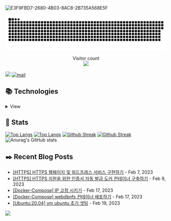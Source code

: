 ![E3F9FBD7-2680-4B03-8AC8-2B735A568E5F](https://user-images.githubusercontent.com/91415701/216507411-0928ba42-eb64-405b-bcb6-cc2979a8f1bf.jpeg)


<a href=#><img src="contributions.svg"></a>

<p align="center"> 
  Visitor count<br>
  <img src="https://profile-counter.glitch.me/JaehyoJJAng/count.svg" />
</p>

[<img src="https://img.shields.io/badge/My BLOG-%23009639?style=for-the-badge&logo=Bloglovin&logoColor=white">][blog] [![mail](https://img.shields.io/badge/MAIL-Aff230?style=for-the-badge&logo=GMAIL&logoColor=%23000005)](mailto:yshrim12@naver.com)


## 📚 Technologies

<details>
<summary>View</summary>

### Languages

![python](https://img.shields.io/badge/python-%2300599C.svg?&style=for-the-badge&logo=python&logoColor=%23F7DF1E)

### Frameworks

![nodejs](https://img.shields.io/badge/Django-FE7A16?style=for-the-badge&logo=django&logoColor=white)

### Databases

![mysql](https://img.shields.io/badge/mysql-%2300f.svg?&style=for-the-badge&logo=mysql&logoColor=white)

### Servers

![nginx](https://img.shields.io/badge/nginx%20-%23009639.svg?&style=for-the-badge&logo=nginx&logoColor=white)

### Version Control

![git](https://img.shields.io/badge/git%20-%23F05033.svg?&style=for-the-badge&logo=git&logoColor=white) ![github](https://img.shields.io/badge/github%20-%23121011.svg?&style=for-the-badge&logo=github&logoColor=white)

### Tools

![vsc](https://img.shields.io/badge/vsc-005FED?style=for-the-badge&logo=visual%20studio%20code&logoColor=white) ![pycharm](https://img.shields.io/badge/pycharm-143?style=for-the-badge&logo=pycharm&logoColor=white)

### OS

![windows](https://img.shields.io/badge/Windows-0078D6?style=for-the-badge&logo=windows&logoColor=white) ![ubuntu](https://img.shields.io/badge/Ubuntu-E95420?style=for-the-badge&logo=ubuntu&logoColor=white) ![macOS](https://img.shields.io/badge/macos-000000?style=for-the-badge&logo=apple&logoColor=white)

### Learning

![javascript](https://img.shields.io/badge/javascript%20-%23323330.svg?&style=for-the-badge&logo=javascript&logoColor=%23F7DF1E) ![Shell Script](https://img.shields.io/badge/shell_script-%23121011.svg?style=for-the-badge&logo=gnu-bash&logoColor=white)

</details>

[blog]: https://www.waytothem.com/blog

## 💜 Stats

[<img src="https://github-readme-stats-git-masterrstaa-rickstaa.vercel.app/api/top-langs/?username=JaehyoJJAng&langs_count=8&layout=compact&theme=onedark&hide_border=true" alt="Top Langs" height="185" />](https://github.com/anuraghazra/github-readme-stats#gh-dark-mode-only) [<img src="https://github-readme-stats-git-masterrstaa-rickstaa.vercel.app/api/top-langs/?username=JaehyoJJAng&langs_count=8&layout=compact&theme=solarized-light&hide_border=true" alt="Top Langs" height="185" />](https://github.com/anuraghazra/github-readme-stats#gh-light-mode-only) [<img src="https://github-readme-streak-stats.herokuapp.com/?user=JaehyoJJAng&theme=onedark&border=00000000" alt="Github Streak" height="185" />](https://git.io/streak-stats#gh-dark-mode-only) [<img src="https://github-readme-streak-stats.herokuapp.com/?user=JaehyoJJAng&theme=solarized-light&border=00000000" alt="Github Streak" height="185" />](https://git.io/streak-stats#gh-light-mode-only) ![Anurag's GitHub stats](https://github-readme-stats-git-masterrstaa-rickstaa.vercel.app/api?username=JaehyoJJAng&show_icons=true&theme=radical)

## ✒️ Recent Blog Posts


<!-- Blog-Post -->

-  [[HTTPS] HTTPS 웹페이지 및 워드프레스 서비스 구현하기](https://www.waytothem.com/blog/376/) - Feb 7, 2023
-  [[HTTPS] HTTPS 지원을 위한 인증서 자동 발급 도커 컨테이너 구축하기](https://www.waytothem.com/blog/377/) - Feb 9, 2023
-  [[Docker-Compose] IP 고정 시키기](https://www.waytothem.com/blog/378/) - Feb 17, 2023
-  [[Docker-Compose] webdbnfs 컨테이너 배포하기](https://www.waytothem.com/blog/379/) - Feb 17, 2023
-  [[Ubuntu:20.04] vm ubuntu 초기 셋팅](https://www.waytothem.com/blog/380/) - Feb 19, 2023

<!-- Blog-Post -->


<img src="https://img.shields.io/badge/Last%20Modified-2023/03/05_23:30-%23121212?style=flat">
